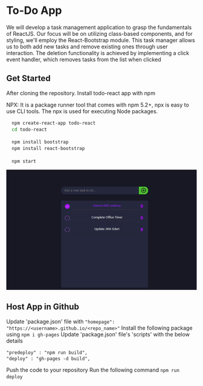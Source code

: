 
# To-Do App

We will develop a task management application to grasp the fundamentals of ReactJS. Our focus will be on utilizing class-based components, and for styling, we'll employ the React-Bootstrap module. This task manager allows us to both add new tasks and remove existing ones through user interaction. The deletion functionality is achieved by implementing a click event handler, which removes tasks from the list when clicked


## Get Started

After cloning the repository. Install todo-react app with npm

NPX: It is a package runner tool that comes with npm 5.2+, npx is easy to use CLI tools. The npx is used for executing Node packages.

```bash
  npm create-react-app todo-react
  cd todo-react
  
  npm install bootstrap
  npm install react-bootstrap

  npm start
```
![To Do ReactJS App](./src/images/Todo-ReactApp.jpg)

## Host App in Github
Update 'package.json' file with ``` "homepage": "https://<username>.github.io/<repo_name>" ```
Install the following package using ``` npm i gh-pages ```
Update 'package.json' file's 'scripts' with the below details
```
"predeploy" : "npm run build",
"deploy" : "gh-pages -d build",
``` 
Push the code to your repository
Run the following command ``` npm run deploy ```